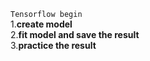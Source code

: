 ``Tensorflow begin``  <br>
1.**create model**  <br>
2.**fit model and save the result**  <br>
3.**practice the result**  <br>
